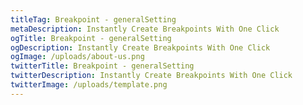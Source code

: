 ```yaml
---
titleTag: Breakpoint - generalSetting
metaDescription: Instantly Create Breakpoints With One Click
ogTitle: Breakpoint - generalSetting
ogDescription: Instantly Create Breakpoints With One Click
ogImage: /uploads/about-us.png
twitterTitle: Breakpoint - generalSetting
twitterDescription: Instantly Create Breakpoints With One Click
twitterImage: /uploads/template.png
---
```

